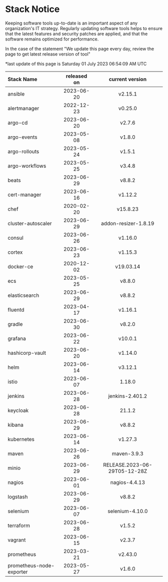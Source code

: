 # Stack Notice  
  

Keeping software tools up-to-date is an important aspect of any organization's IT strategy. Regularly updating software tools helps to ensure that the latest features and security patches are applied, and that the software remains optimized for performance.

In the case of the statement "We update this page every day, review the page to get latest release version of tool"  

*last update of this page is Saturday 01 July 2023 06:54:09 AM UTC

<center>

| Stack Name | released on    | current version    |
| :----- | :---: | :---: |
|ansible|2023-06-20|v2.15.1|
|alertmanager|2022-12-23|v0.25.0|
|argo-cd|2023-06-20|v2.7.6|
|argo-events|2023-05-08|v1.8.0|
|argo-rollouts|2023-05-24|v1.5.1|
|argo-workflows|2023-05-25|v3.4.8|
|beats|2023-06-29|v8.8.2|
|cert-manager|2023-06-16|v1.12.2|
|chef|2020-02-20|v15.8.23|
|cluster-autoscaler|2023-06-29|addon-resizer-1.8.19|
|consul|2023-06-26|v1.16.0|
|cortex|2023-06-23|v1.15.3|
|docker-ce|2020-12-02|v19.03.14|
|ecs|2023-05-25|v8.8.0|
|elasticsearch|2023-06-29|v8.8.2|
|fluentd|2023-04-17|v1.16.1|
|gradle|2023-06-30|v8.2.0|
|grafana|2023-06-22|v10.0.1|
|hashicorp-vault|2023-06-20|v1.14.0|
|helm|2023-06-14|v3.12.1|
|istio|2023-06-07|1.18.0|
|jenkins|2023-06-28|jenkins-2.401.2|
|keycloak|2023-06-28|21.1.2|
|kibana|2023-06-29|v8.8.2|
|kubernetes|2023-06-14|v1.27.3|
|maven|2023-06-26|maven-3.9.3|
|minio|2023-06-29|RELEASE.2023-06-29T05-12-28Z|
|nagios|2023-06-01|nagios-4.4.13|
|logstash|2023-06-29|v8.8.2|
|selenium|2023-06-07|selenium-4.10.0|
|terraform|2023-06-28|v1.5.2|
|vagrant|2023-06-15|v2.3.7|
|prometheus|2023-03-21|v2.43.0|
|prometheus-node-exporter|2023-05-27|v1.6.0|

</center>
